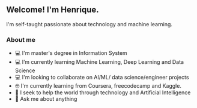 ## Welcome! I'm Henrique.

I'm self-taught passionate about technology and machine learning.
### About me
- 💻 I'm master's degree in Information System
- 💻 I’m currently learning Machine Learning, Deep Learning and Data Science
- 💻 I'm looking to collaborate on AI/ML/ data science/engineer projects 
- 🤓 I'm currently learning from Coursera, freecodecamp and Kaggle.
- 🤔 I seek to help the world through technology and Artificial Intelligence
- 💬 Ask me about anything

